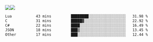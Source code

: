 <div style="display: flex; flex-direction: row;">
<img style="height: auto; width: auto;" class="img" src="https://raw.githubusercontent.com/blazepp/github-stats/master/generated/overview.svg#gh-dark-mode-only" />
<img style="height: auto; width: auto;" class="img" src="https://raw.githubusercontent.com/blazepp/github-stats/master/generated/languages.svg#gh-dark-mode-only" />
</div>

<div style="display: flex; flex-direction: row;">
<!--START_SECTION:waka-->

```txt
Lua           43 mins         ████████░░░░░░░░░░░░░░░░░   31.98 %
C             31 mins         █████▓░░░░░░░░░░░░░░░░░░░   22.92 %
C#            22 mins         ████░░░░░░░░░░░░░░░░░░░░░   16.49 %
JSON          18 mins         ███▒░░░░░░░░░░░░░░░░░░░░░   13.45 %
Other         17 mins         ███░░░░░░░░░░░░░░░░░░░░░░   12.44 %
```

<!--END_SECTION:waka-->
</div>

